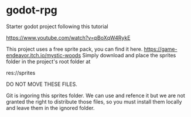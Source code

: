 # godot-rpg

Starter godot project following this tutorial

https://www.youtube.com/watch?v=pBoXqW4RykE

This project uses a free sprite pack, you can find it here. 
https://game-endeavor.itch.io/mystic-woods
Simply download and place the sprites folder in the project's root folder at

res://sprites

DO NOT MOVE THESE FILES. 

Git is ingoring this sprites folder. We can use and refence it but we are not granted
the right to distribute those files, so you must install them locally and leave them in
the ignored folder.






